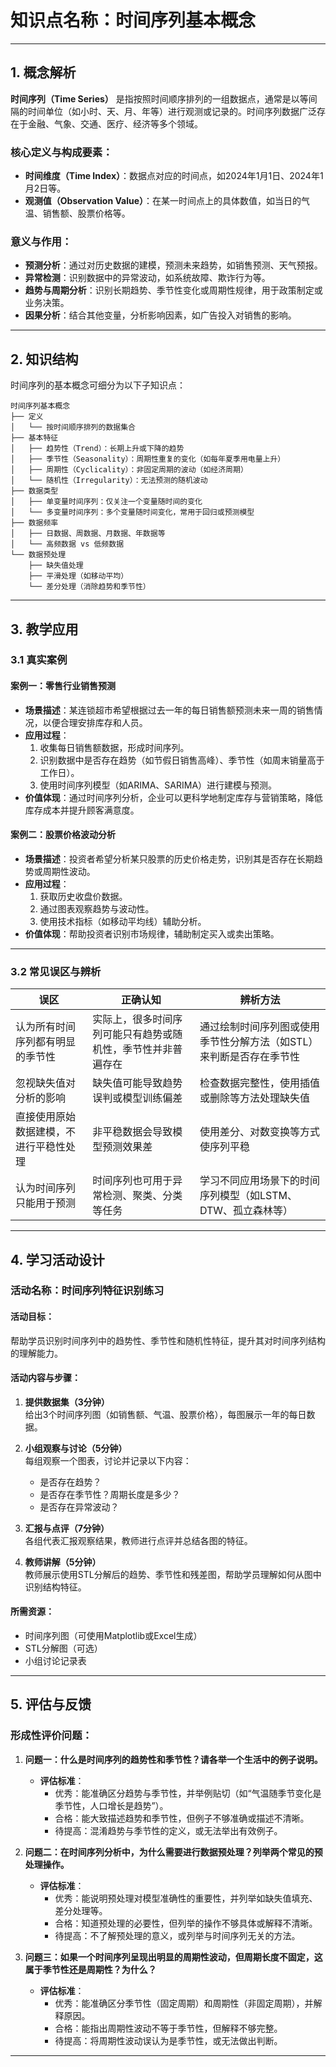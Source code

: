 # 知识点名称：时间序列基本概念

---

## 1. 概念解析

**时间序列（Time Series）** 是指按照时间顺序排列的一组数据点，通常是以等间隔的时间单位（如小时、天、月、年等）进行观测或记录的。时间序列数据广泛存在于金融、气象、交通、医疗、经济等多个领域。

### 核心定义与构成要素：

- **时间维度（Time Index）**：数据点对应的时间点，如2024年1月1日、2024年1月2日等。
- **观测值（Observation Value）**：在某一时间点上的具体数值，如当日的气温、销售额、股票价格等。

### 意义与作用：

- **预测分析**：通过对历史数据的建模，预测未来趋势，如销售预测、天气预报。
- **异常检测**：识别数据中的异常波动，如系统故障、欺诈行为等。
- **趋势与周期分析**：识别长期趋势、季节性变化或周期性规律，用于政策制定或业务决策。
- **因果分析**：结合其他变量，分析影响因素，如广告投入对销售的影响。

---

## 2. 知识结构

时间序列的基本概念可细分为以下子知识点：

```
时间序列基本概念
├── 定义
│   └── 按时间顺序排列的数据集合
├── 基本特征
│   ├── 趋势性（Trend）：长期上升或下降的趋势
│   ├── 季节性（Seasonality）：周期性重复的变化（如每年夏季用电量上升）
│   ├── 周期性（Cyclicality）：非固定周期的波动（如经济周期）
│   └── 随机性（Irregularity）：无法预测的随机波动
├── 数据类型
│   ├── 单变量时间序列：仅关注一个变量随时间的变化
│   └── 多变量时间序列：多个变量随时间变化，常用于回归或预测模型
├── 数据频率
│   ├── 日数据、周数据、月数据、年数据等
│   └── 高频数据 vs 低频数据
└── 数据预处理
    ├── 缺失值处理
    ├── 平滑处理（如移动平均）
    └── 差分处理（消除趋势和季节性）
```

---

## 3. 教学应用

### 3.1 真实案例

#### 案例一：零售行业销售预测

- **场景描述**：某连锁超市希望根据过去一年的每日销售额预测未来一周的销售情况，以便合理安排库存和人员。
- **应用过程**：
  1. 收集每日销售额数据，形成时间序列。
  2. 识别数据中是否存在趋势（如节假日销售高峰）、季节性（如周末销量高于工作日）。
  3. 使用时间序列模型（如ARIMA、SARIMA）进行建模与预测。
- **价值体现**：通过时间序列分析，企业可以更科学地制定库存与营销策略，降低库存成本并提升顾客满意度。

#### 案例二：股票价格波动分析

- **场景描述**：投资者希望分析某只股票的历史价格走势，识别其是否存在长期趋势或周期性波动。
- **应用过程**：
  1. 获取历史收盘价数据。
  2. 通过图表观察趋势与波动性。
  3. 使用技术指标（如移动平均线）辅助分析。
- **价值体现**：帮助投资者识别市场规律，辅助制定买入或卖出策略。

---

### 3.2 常见误区与辨析

| 误区 | 正确认知 | 辨析方法 |
|------|----------|----------|
| 认为所有时间序列都有明显的季节性 | 实际上，很多时间序列可能只有趋势或随机性，季节性并非普遍存在 | 通过绘制时间序列图或使用季节性分解方法（如STL）来判断是否存在季节性 |
| 忽视缺失值对分析的影响 | 缺失值可能导致趋势误判或模型训练偏差 | 检查数据完整性，使用插值或删除等方法处理缺失值 |
| 直接使用原始数据建模，不进行平稳性处理 | 非平稳数据会导致模型预测效果差 | 使用差分、对数变换等方式使序列平稳 |
| 认为时间序列只能用于预测 | 时间序列也可用于异常检测、聚类、分类等任务 | 学习不同应用场景下的时间序列模型（如LSTM、DTW、孤立森林等） |

---

## 4. 学习活动设计

### 活动名称：时间序列特征识别练习

#### 活动目标：

帮助学员识别时间序列中的趋势性、季节性和随机性特征，提升其对时间序列结构的理解能力。

#### 活动内容与步骤：

1. **提供数据集（3分钟）**  
   给出3个时间序列图（如销售额、气温、股票价格），每图展示一年的每日数据。

2. **小组观察与讨论（5分钟）**  
   每组观察一个图表，讨论并记录以下内容：
   - 是否存在趋势？
   - 是否存在季节性？周期长度是多少？
   - 是否存在异常波动？

3. **汇报与点评（7分钟）**  
   各组代表汇报观察结果，教师进行点评并总结各图的特征。

4. **教师讲解（5分钟）**  
   教师展示使用STL分解后的趋势、季节性和残差图，帮助学员理解如何从图中识别结构特征。

#### 所需资源：

- 时间序列图（可使用Matplotlib或Excel生成）
- STL分解图（可选）
- 小组讨论记录表

---

## 5. 评估与反馈

### 形成性评价问题：

1. **问题一：什么是时间序列的趋势性和季节性？请各举一个生活中的例子说明。**  
   - **评估标准**：
     - 优秀：能准确区分趋势与季节性，并举例贴切（如“气温随季节变化是季节性，人口增长是趋势”）。
     - 合格：能大致描述趋势和季节性，但例子不够准确或描述不清晰。
     - 待提高：混淆趋势与季节性的定义，或无法举出有效例子。

2. **问题二：在时间序列分析中，为什么需要进行数据预处理？列举两个常见的预处理操作。**  
   - **评估标准**：
     - 优秀：能说明预处理对模型准确性的重要性，并列举如缺失值填充、差分处理等。
     - 合格：知道预处理的必要性，但列举的操作不够具体或解释不清晰。
     - 待提高：不了解预处理的意义，或列举与时间序列无关的方法。

3. **问题三：如果一个时间序列呈现出明显的周期性波动，但周期长度不固定，这属于季节性还是周期性？为什么？**  
   - **评估标准**：
     - 优秀：能准确区分季节性（固定周期）和周期性（非固定周期），并解释原因。
     - 合格：能指出周期性波动不等于季节性，但解释不够完整。
     - 待提高：将周期性波动误认为是季节性，或无法做出判断。

---